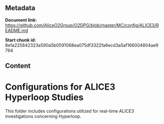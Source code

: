 ## Metadata

**Document link:** https://github.com/AliceO2Group/O2DPG/blob/master/MC/config/ALICE3/README.md

**Start chunk id:** 8e1a225842323a590a5b0591068ea075df3322fa6ecd3a5af166004804ae9794

## Content

# Configurations for ALICE3 Hyperloop Studies
This folder includes configurations utilized for real-time ALICE3 investigations concerning Hyperloop.